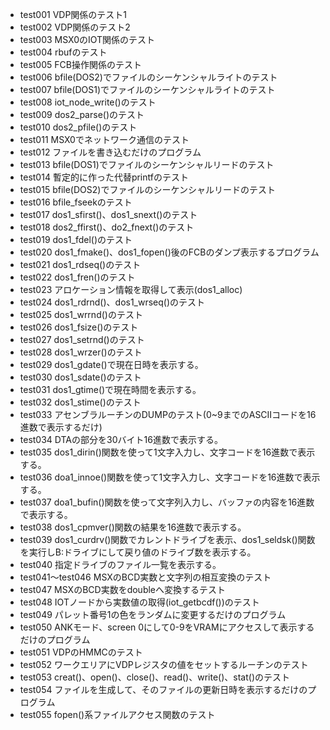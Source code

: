 - test001
    VDP関係のテスト1
- test002
    VDP関係のテスト2
- test003
    MSX0のIOT関係のテスト
- test004
    rbufのテスト
- test005
    FCB操作関係のテスト
- test006
    bfile(DOS2)でファイルのシーケンシャルライトのテスト
- test007
    bfile(DOS1)でファイルのシーケンシャルライトのテスト
- test008
    iot_node_write()のテスト
- test009
    dos2_parse()のテスト
- test010
    dos2_pfile()のテスト
- test011
    MSX0でネットワーク通信のテスト
- test012
    ファイルを書き込むだけのプログラム
- test013
    bfile(DOS1)でファイルのシーケンシャルリードのテスト
- test014
    暫定的に作った代替printfのテスト
- test015
    bfile(DOS2)でファイルのシーケンシャルリードのテスト
- test016
    bfile_fseekのテスト
- test017
    dos1_sfirst()、dos1_snext()のテスト
- test018
    dos2_ffirst()、do2_fnext()のテスト
- test019
    dos1_fdel()のテスト
- test020
    dos1_fmake()、dos1_fopen()後のFCBのダンプ表示するプログラム
- test021
    dos1_rdseq()のテスト
- test022
    dos1_fren()のテスト
- test023
    アロケーション情報を取得して表示(dos1_alloc)
- test024
    dos1_rdrnd()、dos1_wrseq()のテスト
- test025
    dos1_wrrnd()のテスト
- test026
    dos1_fsize()のテスト
- test027
    dos1_setrnd()のテスト
- test028
    dos1_wrzer()のテスト
- test029
    dos1_gdate()で現在日時を表示する。
- test030
    dos1_sdate()のテスト
- test031
    dos1_gtime()で現在時間を表示する。
- test032
    dos1_stime()のテスト
- test033
    アセンブラルーチンのDUMPのテスト(0~9までのASCIIコードを16進数で表示するだけ)
- test034
    DTAの部分を30バイト16進数で表示する。
- test035
    dos1_dirin()関数を使って1文字入力し、文字コードを16進数で表示する。
- test036
    doa1_innoe()関数を使って1文字入力し、文字コードを16進数で表示する。
- test037
    doa1_bufin()関数を使って文字列入力し、バッファの内容を16進数で表示する。
- test038
    dos1_cpmver()関数の結果を16進数で表示する。
- test039
    dos1_curdrv()関数でカレントドライブを表示、dos1_seldsk()関数を実行しB:ドライブにして戻り値のドライブ数を表示する。
- test040
    指定ドライブのファイル一覧を表示する。
- test041〜test046
    MSXのBCD実数と文字列の相互変換のテスト
- test047
    MSXのBCD実数をdoubleへ変換するテスト    
- test048
    IOTノードから実数値の取得(iot_getbcdf())のテスト
- test049
    パレット番号1の色をランダムに変更するだけのプログラム
- test050
    ANKモード、screen 0にして0-9をVRAMにアクセスして表示するだけのプログラム
- test051
    VDPのHMMCのテスト
- test052
    ワークエリアにVDPレジスタの値をセットするルーチンのテスト
- test053
    creat()、open()、close()、read()、write()、stat()のテスト
- test054
    ファイルを生成して、そのファイルの更新日時を表示するだけのプログラム
- test055
    fopen()系ファイルアクセス関数のテスト
    
